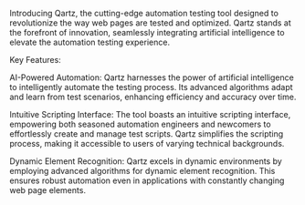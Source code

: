 Introducing Qartz, the cutting-edge automation testing tool designed to revolutionize the way web pages are tested and optimized. Qartz stands at the forefront of innovation, seamlessly integrating artificial intelligence to elevate the automation testing experience.

Key Features:

AI-Powered Automation:
Qartz harnesses the power of artificial intelligence to intelligently automate the testing process. Its advanced algorithms adapt and learn from test scenarios, enhancing efficiency and accuracy over time.

Intuitive Scripting Interface:
The tool boasts an intuitive scripting interface, empowering both seasoned automation engineers and newcomers to effortlessly create and manage test scripts. Qartz simplifies the scripting process, making it accessible to users of varying technical backgrounds.

Dynamic Element Recognition:
Qartz excels in dynamic environments by employing advanced algorithms for dynamic element recognition. This ensures robust automation even in applications with constantly changing web page elements.
